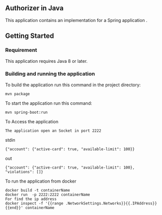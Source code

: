 ## Authorizer in Java

This application contains an implementation for a Spring application .
 

## Getting Started

### Requirement

This application requires Java 8 or later.

### Building and running the application

To build the application run this command in the project directory:
```
mvn package
```
To start the application run this command:
```
mvn spring-boot:run
```
To Access the application
```
The application open an Socket in port 2222
```
stdin
```
{"account": {"active-card": true, "available-limit": 100}}
```
out 
```
{"account": {"active-card": true, "available-limit": 100}, "violations": []}
```
To run the application from docker
```
docker build -t containerName
docker run  -p 2222:2222 containerName
For find the ip address
docker inspect -f '{{range .NetworkSettings.Networks}}{{.IPAddress}}{{end}}' containerName 